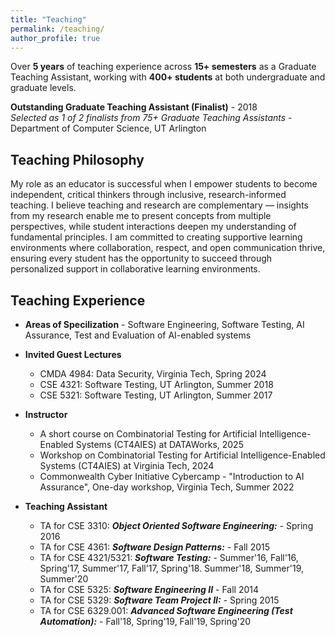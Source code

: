 ```yaml
---
title: "Teaching"
permalink: /teaching/
author_profile: true
---
```




Over **5 years** of teaching experience across **15+ semesters** as a Graduate Teaching Assistant, working with **400+ students** at both undergraduate and graduate levels. 

**Outstanding Graduate Teaching Assistant (Finalist)** - 2018  
*Selected as 1 of 2 finalists from 75+ Graduate Teaching Assistants* - Department of Computer Science, UT Arlington  


## Teaching Philosophy
My role as an educator is successful when I empower students to become independent, critical thinkers through inclusive, research-informed teaching. I believe teaching and research are complementary — insights from my research enable me to present concepts from multiple perspectives, while student interactions deepen my understanding of fundamental principles. I am committed to creating supportive learning environments where collaboration, respect, and open communication thrive, ensuring every student has the opportunity to succeed through personalized support in collaborative learning environments.


## Teaching Experience
* **Areas of Specilization** - Software Engineering, Software Testing, AI Assurance, Test and Evaluation of AI-enabled systems
  
* **Invited Guest Lectures**
  * CMDA 4984: Data Security, Virginia Tech, Spring 2024  
  * CSE  4321: Software Testing, UT Arlington, Summer 2018  
  * CSE  5321: Software Testing, UT Arlington, Summer 2017  

* **Instructor**
  * A short course on Combinatorial Testing for Artificial Intelligence-Enabled Systems (CT4AIES) at DATAWorks, 2025
  * Workshop on Combinatorial Testing for Artificial Intelligence-Enabled Systems (CT4AIES) at Virginia Tech, 2024
  * Commonwealth Cyber Initiative Cybercamp - "Introduction to AI Assurance", One-day workshop, Virginia Tech, Summer 2022 

* **Teaching Assistant**
    * TA for CSE 3310: ***Object Oriented Software Engineering:*** -  Spring 2016
    * TA for CSE 4361: ***Software Design Patterns:*** - Fall 2015
    * TA for CSE 4321/5321: ***Software Testing:*** - Summer'16, Fall'16, Spring'17, Summer'17, Fall'17, Spring'18. Summer'18, Summer'19, Summer'20
    * TA for CSE 5325: ***Software Engineering II*** - Fall 2014
    * TA for CSE 5329: ***Software Team Project II:*** - Spring 2015
    * TA for CSE 6329.001: ***Advanced Software Engineering (Test Automation):*** - Fall'18, Spring'19, Fall'19, Spring'20
